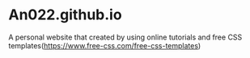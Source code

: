 # An022.github.io

A personal website that created by using online tutorials and free CSS templates(https://www.free-css.com/free-css-templates)
